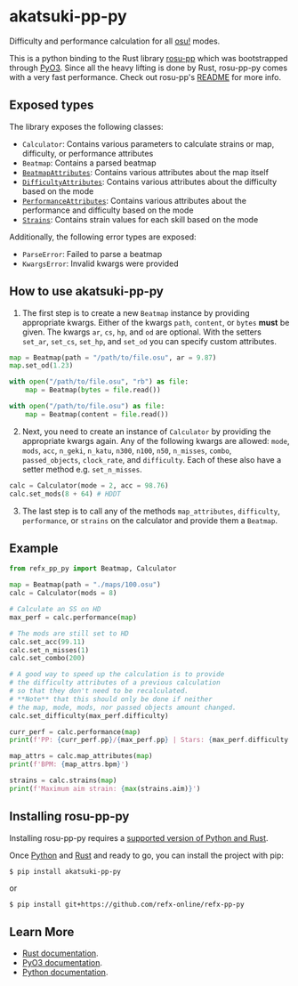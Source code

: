 # akatsuki-pp-py

Difficulty and performance calculation for all [osu!](https://osu.ppy.sh/) modes.

This is a python binding to the Rust library [rosu-pp](https://github.com/MaxOhn/rosu-pp) which was bootstrapped through [PyO3](https://github.com/PyO3/PyO3).
Since all the heavy lifting is done by Rust, rosu-pp-py comes with a very fast performance.
Check out rosu-pp's [README](https://github.com/MaxOhn/rosu-pp/blob/main/README.md) for more info.

## Exposed types

The library exposes the following classes:

- `Calculator`: Contains various parameters to calculate strains or map, difficulty, or performance attributes
- `Beatmap`: Contains a parsed beatmap
- [`BeatmapAttributes`](https://github.com/MaxOhn/rosu-pp-py/blob/81e1d6f28064b832661a4940a3896a2089f76b6b/rosu_pp_py.pyi#L199-L231): Contains various attributes about the map itself
- [`DifficultyAttributes`](https://github.com/MaxOhn/rosu-pp-py/blob/81e1d6f28064b832661a4940a3896a2089f76b6b/rosu_pp_py.pyi#L234-L284): Contains various attributes about the difficulty based on the mode
- [`PerformanceAttributes`](https://github.com/MaxOhn/rosu-pp-py/blob/81e1d6f28064b832661a4940a3896a2089f76b6b/rosu_pp_py.pyi#L287-L313): Contains various attributes about the performance and difficulty based on the mode
- [`Strains`](https://github.com/MaxOhn/rosu-pp-py/blob/81e1d6f28064b832661a4940a3896a2089f76b6b/rosu_pp_py.pyi#L316-L346): Contains strain values for each skill based on the mode

Additionally, the following error types are exposed:
- `ParseError`: Failed to parse a beatmap
- `KwargsError`: Invalid kwargs were provided

## How to use akatsuki-pp-py

1) The first step is to create a new `Beatmap` instance by providing appropriate kwargs.
Either of the kwargs `path`, `content`, or `bytes` **must** be given. The kwargs `ar`, `cs`, `hp`, and `od` are optional.
With the setters `set_ar`, `set_cs`, `set_hp`, and `set_od` you can specify custom attributes.
```py
map = Beatmap(path = "/path/to/file.osu", ar = 9.87)
map.set_od(1.23)

with open("/path/to/file.osu", "rb") as file:
    map = Beatmap(bytes = file.read())

with open("/path/to/file.osu") as file:
    map = Beatmap(content = file.read())
```

2) Next, you need to create an instance of `Calculator` by providing the appropriate kwargs again.
Any of the following kwargs are allowed: `mode`, `mods`, `acc`, `n_geki`, `n_katu`, `n300`, `n100`, `n50`, `n_misses`, `combo`, `passed_objects`, `clock_rate`, and `difficulty`.
Each of these also have a setter method e.g. `set_n_misses`.
```py
calc = Calculator(mode = 2, acc = 98.76)
calc.set_mods(8 + 64) # HDDT
```

3) The last step is to call any of the methods `map_attributes`, `difficulty`, `performance`, or `strains` on the calculator and provide them a `Beatmap`.

## Example

```py
from refx_pp_py import Beatmap, Calculator

map = Beatmap(path = "./maps/100.osu")
calc = Calculator(mods = 8)

# Calculate an SS on HD
max_perf = calc.performance(map)

# The mods are still set to HD
calc.set_acc(99.11)
calc.set_n_misses(1)
calc.set_combo(200)

# A good way to speed up the calculation is to provide
# the difficulty attributes of a previous calculation
# so that they don't need to be recalculated.
# **Note** that this should only be done if neither
# the map, mode, mods, nor passed objects amount changed.
calc.set_difficulty(max_perf.difficulty)

curr_perf = calc.performance(map)
print(f'PP: {curr_perf.pp}/{max_perf.pp} | Stars: {max_perf.difficulty.stars}')

map_attrs = calc.map_attributes(map)
print(f'BPM: {map_attrs.bpm}')

strains = calc.strains(map)
print(f'Maximum aim strain: {max(strains.aim)}')
```

## Installing rosu-pp-py

Installing rosu-pp-py requires a [supported version of Python and Rust](https://github.com/PyO3/PyO3#usage).

Once [Python](https://www.python.org/downloads/) and [Rust](https://www.rust-lang.org/learn/get-started) and ready to go, you can install the project with pip:

```sh
$ pip install akatsuki-pp-py
```
or
```
$ pip install git+https://github.com/refx-online/refx-pp-py
```

## Learn More
- [Rust documentation](https://www.rust-lang.org).
- [PyO3 documentation](https://pyo3.rs/).
- [Python documentation](https://docs.python.org/3/).
